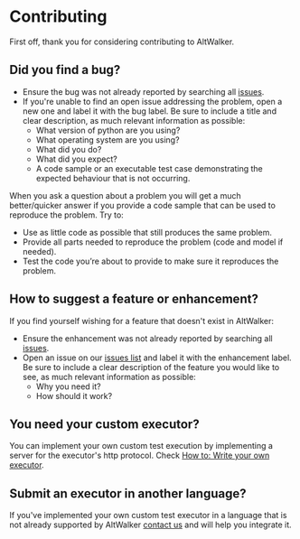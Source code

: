 # Contributing

First off, thank you for considering contributing to AltWalker.

## Did you find a bug?

- Ensure the bug was not already reported by searching all [issues](https://gitlab.com/altom/altwalker/altwalker/issues).
- If you're unable to find an open issue addressing the problem, open a new one and label it with the bug label. Be sure to include a title and clear description, as much relevant information as possible:
  - What version of python are you using?
  - What operating system are you using?
  - What did you do?
  - What did you expect?
  - A code sample or an executable test case demonstrating the expected behaviour that is not occurring.

When you ask a question about a problem you will get a much better/quicker answer if you provide a code sample that can be used to reproduce the problem. Try to:

- Use as little code as possible that still produces the same problem.
- Provide all parts needed to reproduce the problem (code and model if needed).
- Test the code you’re about to provide to make sure it reproduces the problem.

## How to suggest a feature or enhancement?

If you find yourself wishing for a feature that doesn't exist in AltWalker:

- Ensure the enhancement was not already reported by searching all [issues](https://gitlab.com/altom/altwalker/altwalker/issues).
- Open an issue on our [issues list](https://gitlab.com/altom/altwalker/altwalker/issues) and label it with the enhancement label. Be sure to include a clear description of the feature you would like to see, as much relevant information as possible:
  - Why you need it?
  - How should it work?

## You need your custom executor?

You can implement your own custom test execution by implementing a server for the executor's http protocol. Check [How to: Write your own executor](https://altom.gitlab.io/altwalker/altwalker/how-tos/custom-executor.html).

## Submit an executor in another language?

If you've implemented your own custom test executor in a language that is not already supported by AltWalker [contact us](mailto:altwalker@altom.com) and will help you integrate it.
